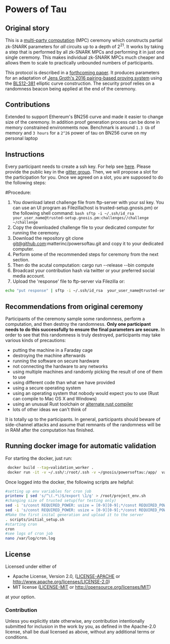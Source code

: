 # Powers of Tau

## Original story

This is a [multi-party computation](https://en.wikipedia.org/wiki/Secure_multi-party_computation) (MPC) ceremony which constructs partial zk-SNARK parameters for _all_ circuits up to a depth of 2<sup>21</sup>. It works by taking a step that is performed by all zk-SNARK MPCs and performing it in just one single ceremony. This makes individual zk-SNARK MPCs much cheaper and allows them to scale to practically unbounded numbers of participants.

This protocol is described in a [forthcoming paper](https://eprint.iacr.org/2017/1050). It produces parameters for an adaptation of [Jens Groth's 2016 pairing-based proving system](https://eprint.iacr.org/2016/260) using the [BLS12-381](https://github.com/ebfull/pairing/tree/master/src/bls12_381) elliptic curve construction. The security proof relies on a randomness beacon being applied at the end of the ceremony.

## Contributions

Extended to support Ethereum's BN256 curve and made it easier to change size of the ceremony. In addition proof generation process can be done in memory constrained environments now. Benchmark is around `1.3 Gb` of memory and `3 hours` for a `2^26` power of tau on BN256 curve on my personal laptop

## Instructions

Every participant needs to create a ssh key. For help see [here](https://confluence.atlassian.com/bitbucketserver/creating-ssh-keys-776639788.html). Please provide the public key in the [gitter group](https://gitter.im/Trusted_setup_for_SNAPPS/community). Then, we will propose a slot for the participation for you. Once we agreed on a slot, you are supposed to do the following steps:

#Procedure:

1. You download latest challenge file from ftp-server with your ssl key.
	You can use an UI program as Filezilla(host is trusted-setup.gnosis.pm) or the following shell command:
		```bash
		sftp -i ~/.ssh/id_rsa  your_user_name@trusted-setup.gnosis.pm:challenges//challenge ~/challenge
		```
2. Copy the downloaded challenge file to your dedicated computer for running the ceremony.
3. Download the repository
	git clone git@github.com:matterinc/powersoftau.git
	and copy it to your dedicated computer.
4. Perform some of the recommended steps for ceremony from the next section.	
5. Then do the acutal computation:
	 cargo run --release --bin compute
6. Broadcast your contribution hash via twitter or your preferred social media account. 
7. Upload the 'response' file to ftp-server via Filezilla or:
```bash
echo "put response" | sftp -i ~/.ssh/id_rsa  your_user_name@trusted-setup.gnosis.pm:your_user_name
```  

## Recommendations from original ceremony

Participants of the ceremony sample some randomness, perform a computation, and then destroy the randomness. **Only one participant needs to do this successfully to ensure the final parameters are secure.** In order to see that this randomness is truly destroyed, participants may take various kinds of precautions:

* putting the machine in a Faraday cage
* destroying the machine afterwards
* running the software on secure hardware
* not connecting the hardware to any networks
* using multiple machines and randomly picking the result of one of them to use
* using different code than what we have provided
* using a secure operating system
* using an operating system that nobody would expect you to use (Rust can compile to Mac OS X and Windows)
* using an unusual Rust toolchain or [alternate rust compiler](https://github.com/thepowersgang/mrustc)
* lots of other ideas we can't think of

It is totally up to the participants. In general, participants should beware of side-channel attacks and assume that remnants of the randomness will be in RAM after the computation has finished.

## Running docker image for automatic validation 

For starting the docker, just run:
```bash
 docker build --tag=validation_worker .
 docker run -it -v ~/.ssh/:/root/.ssh -v ~/gnosis/powersoftau:/app/  validation_worker bash

```
Once logged into the docker, the following scripts are helpful:
```bash
#setting up env variables for cron job
printenv | sed 's/^\(.*\)$/export \1/g' > /root/project_env.sh
#changing size of trusted setup(for testing only)
sed -i 's/const REQUIRED_POWER: usize = [0-9][0-9];*/const REQUIRED_POWER: usize = 8;/g' /app/src/bn256/mod.rs
sed -i 's/const REQUIRED_POWER: usize = [0-9][0-9];*/const REQUIRED_POWER: usize = 8;/g' /app/src/small_bn256/mod.rs
#Make the first inital generation and upload it to the server
. scripts/initial_setup.sh 
#starting cron
cron
#see logs of cron job
nano /var/log/cron.log
```


## License

Licensed under either of

 * Apache License, Version 2.0, ([LICENSE-APACHE](LICENSE-APACHE) or http://www.apache.org/licenses/LICENSE-2.0)
 * MIT license ([LICENSE-MIT](LICENSE-MIT) or http://opensource.org/licenses/MIT)

at your option.

### Contribution

Unless you explicitly state otherwise, any contribution intentionally
submitted for inclusion in the work by you, as defined in the Apache-2.0
license, shall be dual licensed as above, without any additional terms or
conditions.
